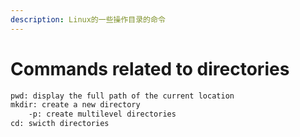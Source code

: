 ```yaml
---
description: Linux的一些操作目录的命令
---
```


# Commands related to directories

```sh
pwd: display the full path of the current location
mkdir: create a new directory
    -p: create multilevel directories
cd: swicth directories
```





